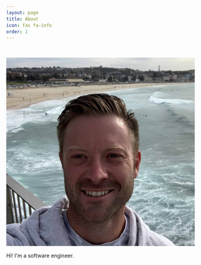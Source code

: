 ```yaml
---
layout: page
title: About
icon: fas fa-info
order: 1
---
```


&nbsp;

<div class="text-center">
    <img src="/images/avatar.jpg" class="me" />
</div>

Hi! I'm a software engineer.
